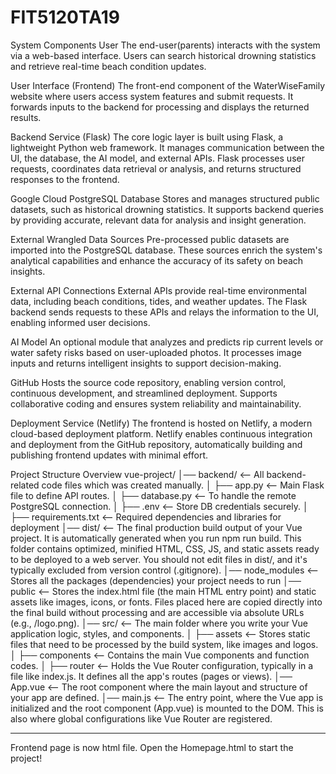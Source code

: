 # FIT5120TA19

System Components
User
The end-user(parents) interacts with the system via a web-based interface. Users can search historical drowning statistics and retrieve real-time beach condition updates.

User Interface (Frontend)
The front-end component of the WaterWiseFamily website where users access system features and submit requests. It forwards inputs to the backend for processing and displays the returned results.

Backend Service (Flask)
The core logic layer is built using Flask, a lightweight Python web framework. It manages communication between the UI, the database, the AI model, and external APIs. Flask processes user requests, coordinates data retrieval or analysis, and returns structured responses to the frontend.

Google Cloud PostgreSQL Database
Stores and manages structured public datasets, such as historical drowning statistics. It supports backend queries by providing accurate, relevant data for analysis and insight generation.

External Wrangled Data Sources
Pre-processed public datasets are imported into the PostgreSQL database. These sources enrich the system's analytical capabilities and enhance the accuracy of its safety on beach insights.

External API Connections
External APIs provide real-time environmental data, including beach conditions, tides, and weather updates. The Flask backend sends requests to these APIs and relays the information to the UI, enabling informed user decisions.

AI Model
An optional module that analyzes and predicts rip current levels or water safety risks based on user-uploaded photos. It processes image inputs and returns intelligent insights to support decision-making.

GitHub
Hosts the source code repository, enabling version control, continuous development, and streamlined deployment. Supports collaborative coding and ensures system reliability and maintainability.

Deployment Service (Netlify)
The frontend is hosted on Netlify, a modern cloud-based deployment platform. Netlify enables continuous integration and deployment from the GitHub repository, automatically building and publishing frontend updates with minimal effort.

Project Structure Overview
vue-project/
│── backend/  <-- All backend-related code files which was created manually.
│   ├── app.py  <-- Main Flask file to define API routes.
│   ├── database.py  <-- To handle the remote PostgreSQL connection.
│   ├── .env  <-- Store DB credentials securely.
│   ├── requirements.txt  <-- Required dependencies and libraries for deployment
│── dist/  <-- The final production build output of your Vue project. It is automatically generated when you run npm run build. This folder contains optimized, minified HTML, CSS, JS, and static assets ready to be deployed to a web server. You should not edit files in dist/, and it's typically excluded from version control (.gitignore).
│── node_modules  <-- Stores all the packages (dependencies) your project needs to run
│── public  <-- Stores the index.html file (the main HTML entry point) and static assets like images, icons, or fonts. Files placed here are copied directly into the final build without processing and are accessible via absolute URLs (e.g., /logo.png).
│── src/  <-- The main folder where you write your Vue application logic, styles, and components.
│   ├── assets  <-- Stores static files that need to be processed by the build system, like images and logos.
│   ├── components  <-- Contains the main Vue components and function codes.
│   ├── router  <-- Holds the Vue Router configuration, typically in a file like index.js. It defines all the app's routes (pages or views).
│── App.vue <-- The root component where the main layout and structure of your app are defined. 
│── main.js  <-- The entry point, where the Vue app is initialized and the root component (App.vue) is mounted to the DOM. This is also where global configurations like Vue Router are registered.
****
Frontend page is now html file. 
Open the Homepage.html to start the project!
